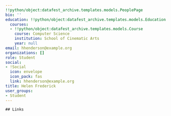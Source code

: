 ```yaml
---
!!python/object:datafest_archive.templates.models.PeoplePage
bio: ''
education: !!python/object:datafest_archive.templates.models.Education
  courses:
  - !!python/object:datafest_archive.templates.models.Course
    course: Computer Science
    institution: School of Cinematic Arts
    year: null
email: hhenderson@example.org
organizations: []
role: Student
social:
- !Social
  icon: envelope
  icon_pack: fas
  link: hhenderson@example.org
title: Helen Frederick
user_groups:
- Student
---
```


    ## Links
    
